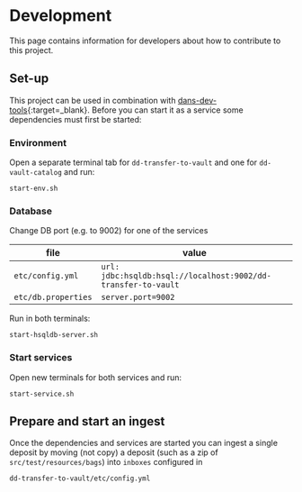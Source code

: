 Development
===========
This page contains information for developers about how to contribute to this project.

Set-up
------
This project can be used in combination with  [dans-dev-tools]{:target=_blank}. Before you can start it as a service
some dependencies must first be started:

### Environment

Open a separate terminal tab for `dd-transfer-to-vault` and one for `dd-vault-catalog` and run:

```commandline
start-env.sh
```

### Database

Change DB port (e.g. to 9002) for one of the services

| file | value |
|------|-------|
| `etc/config.yml` | `url: jdbc:hsqldb:hsql://localhost:9002/dd-transfer-to-vault` |
| `etc/db.properties` | `server.port=9002` |

Run in both terminals:

```commandline
start-hsqldb-server.sh
```

### Start services

Open new terminals for both services and run:

```commandline
start-service.sh
```

## Prepare and start an ingest

Once the dependencies and services are started you can ingest a single deposit by moving
(not copy) a deposit (such as a zip of `src/test/resources/bags`) into `inboxes` configured in  

    dd-transfer-to-vault/etc/config.yml

[dans-dev-tools]: https://github.com/DANS-KNAW/dans-dev-tools#dans-dev-tools
